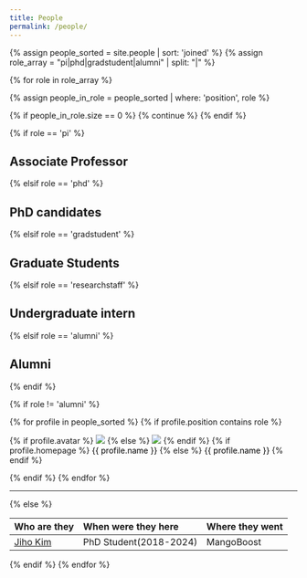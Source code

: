 ```yaml
---
title: People
permalink: /people/
---
```

<head>
    <link rel="stylesheet" href="{{ 'css/people.css' | relative_url }}">
</head>
{% assign people_sorted = site.people | sort: 'joined' %}
{% assign role_array = "pi|phd|gradstudent|alumni" | split: "|" %}

{% for role in role_array %}

{% assign people_in_role = people_sorted | where: 'position', role %}

<!-- Skip section if there's nobody -->
{% if people_in_role.size == 0 %}
  {% continue %}
{% endif %}

<div class="pos_header">
{% if role == 'pi' %}
<h2> Associate Professor </h2>
 {% elsif role == 'phd' %}
<h2>PhD candidates</h2>
 {% elsif role == 'gradstudent' %}
<h2>Graduate Students</h2>
 {% elsif role == 'researchstaff' %}
<h2>Undergraduate intern</h2>
 {% elsif role == 'alumni' %}
<h2>Alumni</h2>
{% endif %}
</div>

{% if role != 'alumni' %}
<div class="content list people">
  {% for profile in people_sorted %}
    {% if profile.position contains role %}
      <div class="list-item-people">
        <p class="list-post-title">
          <!-- 图片部分：始终不可点击 -->
          {% if profile.avatar %}
            <img class="profile-thumbnail" src="{{site.baseurl}}/images/people/{{profile.avatar}}">
          {% else %}
            <img class="profile-thumbnail" src="{{site.baseurl}}/images/assets/miss.png">
          {% endif %}
          <!-- 名字部分：动态生成链接或纯文本 -->
          {% if profile.homepage %}
          <a class="name" href="{{ profile.homepage }}" target="_blank" 
            style="color: #000; text-decoration: none;" 
            onmouseover="this.style.color='#D3756B';" 
            onmouseout="this.style.color='#000';"
            onclick="this.style.color='#000';">
            {{ profile.name }}
          </a>
          {% else %}
            <a class="name" href="{{ site.baseurl }}{{ profile.url }}" style="color: #000; text-decoration: none;" 
            onmouseover="this.style.color='#D3756B';" 
            onmouseout="this.style.color='#000';"
            onclick="this.style.color='#000';">{{ profile.name }}</a>
          {% endif %}
        </p>
      </div>    
    {% endif %}
  {% endfor %}
</div>
<hr>



{% else %}
<br>

| Who are they | When were they here | Where they went |
| :------------- |:-------------| :-----------|
| [Jiho Kim](https://sites.google.com/view/jihokim/) | PhD Student(2018-2024) | MangoBoost |
{% endif %}
{% endfor %}
